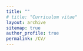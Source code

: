 ```yaml
---
title: ""
# title: "Curriculum vitae"
layout: archive
sitemap: true
author_profile: true
permalink: /CV/
---
```


